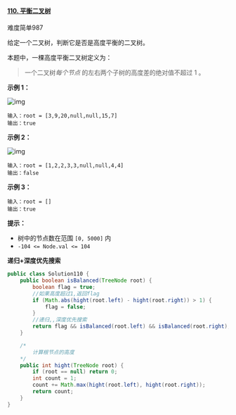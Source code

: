#### [110. 平衡二叉树](https://leetcode.cn/problems/balanced-binary-tree/)

难度简单987

给定一个二叉树，判断它是否是高度平衡的二叉树。

本题中，一棵高度平衡二叉树定义为：

> 一个二叉树*每个节点* 的左右两个子树的高度差的绝对值不超过 1 。



**示例 1：**

![img](https://assets.leetcode.com/uploads/2020/10/06/balance_1.jpg)

```
输入：root = [3,9,20,null,null,15,7]
输出：true
```

**示例 2：**

![img](https://assets.leetcode.com/uploads/2020/10/06/balance_2.jpg)

```
输入：root = [1,2,2,3,3,null,null,4,4]
输出：false
```

**示例 3：**

```
输入：root = []
输出：true
```

**提示：**

- 树中的节点数在范围 `[0, 5000]` 内
- `-104 <= Node.val <= 104`

**递归+深度优先搜索**

```java
public class Solution110 {
    public boolean isBalanced(TreeNode root) {
        boolean flag = true;
        //如果高度超过1,返回flag
        if (Math.abs(hight(root.left) - hight(root.right)) > 1) {
            flag = false;
        }
        //递归,,深度优先搜索
        return flag && isBalanced(root.left) && isBalanced(root.right);
    }

    /*
        计算根节点的高度
    */
    public int hight(TreeNode root) {
        if (root == null) return 0;
        int count = 1;
        count += Math.max(hight(root.left), hight(root.right));
        return count;
    }
}
```